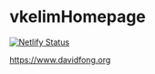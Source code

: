 # vkelimHomepage

[![Netlify Status](https://api.netlify.com/api/v1/badges/67c5fa84-2de0-4806-8a46-7649ec193da5/deploy-status)](https://app.netlify.com/sites/davidfong/deploys)

https://www.davidfong.org
